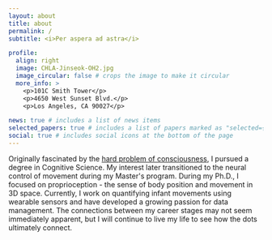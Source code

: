 ```yaml
---
layout: about
title: about
permalink: /
subtitle: <i>Per aspera ad astra</i>

profile:
  align: right
  image: CHLA-Jinseok-OH2.jpg
  image_circular: false # crops the image to make it circular
  more_info: >
    <p>101C Smith Tower</p>
    <p>4650 West Sunset Blvd.</p>
    <p>Los Angeles, CA 90027</p>

news: true # includes a list of news items
selected_papers: true # includes a list of papers marked as "selected={true}"
social: true # includes social icons at the bottom of the page
---
```


Originally fascinated by the <a href='https://en.wikipedia.org/wiki/Hard_problem_of_consciousness'>hard problem of consciousness</a>, I pursued a degree in Cognitive Science. My interest later transitioned to the neural control of movement during my Master's program. During my Ph.D., I focused on proprioception - the sense of body position and movement in 3D space. Currently, I work on quantifying infant movements using wearable sensors and have developed a growing passion for data management. The connections between my career stages may not seem immediately apparent, but I will continue to live my life to see how the dots ultimately connect.
